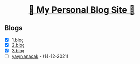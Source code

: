 <div align="center">
    <h1 align="center">
        <a href="https://isilay-subasi.github.io">🌸 My Personal Blog Site 🌸</a>
    </h1>
</div>

## Blogs

- [X] [1.blog](https://isilay-subasi.github.io/blogs/isilinIlkYazisi.html)
- [X] [2.blog](https://isilay-subasi.github.io/blogs/isilinIlkYazisi.html)
- [X] [3.blog](https://isilay-subasi.github.io/blogs/isilinIlkYazisi.html)
- [ ] [yayınlanacak](https://isilay-subasi.github.io/blogs/isilinIlkYazisi.html) - (14-12-2021)
